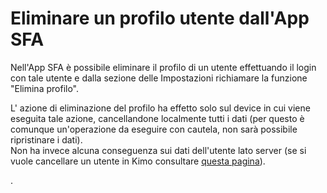 # Eliminare un profilo utente dall'App SFA

Nell'App SFA è possibile eliminare il profilo di un utente effettuando il login con tale utente e dalla sezione delle Impostazioni richiamare la funzione "Elimina profilo".

L' azione di eliminazione del profilo ha effetto solo sul device in cui viene eseguita tale azione, cancellandone localmente tutti i dati \(per questo è comunque un'operazione da eseguire con cautela, non sarà possibile ripristinare i dati\).  
Non ha invece alcuna conseguenza sui dati dell'utente lato server \(se si vuole cancellare un utente in Kimo consultare [questa pagina](archiviazione-e-ripristino.md)\). 

.